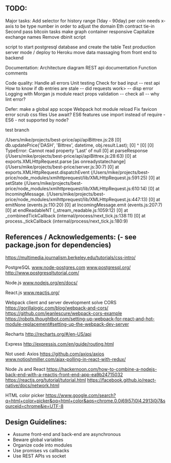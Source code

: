 
## TODO:

Major tasks:
  Add selector for history range (1day - 90day)  per coin
    needs x-axis to be type number in order to adjust the domain
  Eth contract tie-in
  Second pass bitcoin tasks
make graph container responsive
Capitalize exchange names
Remove dbinit script

  script to start postgresql database and create the table
  Test production server mode / deploy to Heroku
  move data massaging from front end to backend

Documentation:
  Architecture diagram
  REST api documentation
  Function comments

Code quality:
  Handle all errors
  Unit testing
  Check for bad input -- rest api
  How to know if db entries are stale -- did requests work> -- disp error
  Logging with Morgan js module
  react props validation -- check all -- why lint error?

Defer:
  make a global app scope
  Webpack hot module reload
  Fix favicon error
  scrub css files
  Use await?  ES6 features
  use import instead of require - ES6 - not supported by node?

test branch

/Users/mike/projects/best-price/api/apiBittrex.js:28
[0]         db.updatePrice('DASH', 'Bittrex', datetime, obj.result.Last);
[0]                                                               ^
[0]
[0] TypeError: Cannot read property 'Last' of null
[0]     at parseResponse (/Users/mike/projects/best-price/api/apiBittrex.js:28:63)
[0]     at exports.XMLHttpRequest.parse [as onreadystatechange] (/Users/mike/projects/best-price/server.js:30:7)
[0]     at exports.XMLHttpRequest.dispatchEvent (/Users/mike/projects/best-price/node_modules/xmlhttprequest/lib/XMLHttpRequest.js:591:25)
[0]     at setState (/Users/mike/projects/best-price/node_modules/xmlhttprequest/lib/XMLHttpRequest.js:610:14)
[0]     at IncomingMessage.<anonymous> (/Users/mike/projects/best-price/node_modules/xmlhttprequest/lib/XMLHttpRequest.js:447:13)
[0]     at emitNone (events.js:110:20)
[0]     at IncomingMessage.emit (events.js:207:7)
[0]     at endReadableNT (_stream_readable.js:1059:12)
[0]     at _combinedTickCallback (internal/process/next_tick.js:138:11)
[0]     at process._tickCallback (internal/process/next_tick.js:180:9)


## References / Acknowledgements: (- see package.json for dependencies)

https://multimedia.journalism.berkeley.edu/tutorials/css-intro/

PostgreSQL
www.node-postgres.com
www.postgresql.org/
http://www.postgresqltutorial.com/

Node.js
www.nodejs.org/en/docs/

React.js
www.reactjs.org/

Webpack client and server development solve CORS
https://gorillalogic.com/blog/webpack-and-cors/
https://github.com/jeanlescure/webpack-cors-example
https://robots.thoughtbot.com/setting-up-webpack-for-react-and-hot-module-replacement#setting-up-the-webpack-dev-server

Recharts 
http://recharts.org/#/en-US/api

Express
http://expressjs.com/en/guide/routing.html

Not used:
Axios
https://github.com/axios/axios
www.notjoshmiller.com/ajax-polling-in-react-with-redux/

Node Js and React
https://hackernoon.com/how-to-combine-a-nodejs-back-end-with-a-reactjs-front-end-app-ea9b24715032
https://reactjs.org/tutorial/tutorial.html
https://facebook.github.io/react-native/docs/network.html

HTML color picker
https://www.google.com/search?q=html+color+picker&oq=html+color&aqs=chrome.0.0j69i57j0l4.2913j0j7&sourceid=chrome&ie=UTF-8

## Design Guidelines:
* Assume front-end and back-end are asynchronous
* Beware global variables
* Organize code into modules
* Use promises vs callbacks 
* Use REST APIs vs socket

